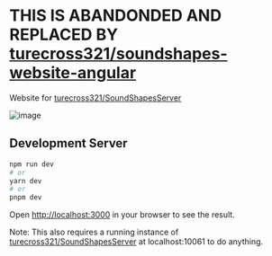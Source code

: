 # THIS IS ABANDONDED AND REPLACED BY [turecross321/soundshapes-website-angular](https://github.com/turecross321/soundshapes-website-angular)

Website for [turecross321/SoundShapesServer](https://github.com/turecross321/SoundShapesServer)

![image](https://user-images.githubusercontent.com/51852312/233847876-0689dc62-4635-4b3a-8bc0-3e02c5264a59.png)


## Development Server
```bash
npm run dev
# or
yarn dev
# or
pnpm dev
```
Open [http://localhost:3000](http://localhost:3000) in your browser to see the result.

Note: This also requires a running instance of [turecross321/SoundShapesServer](https://github.com/turecross321/SoundShapesServer) at localhost:10061 to do anything.

